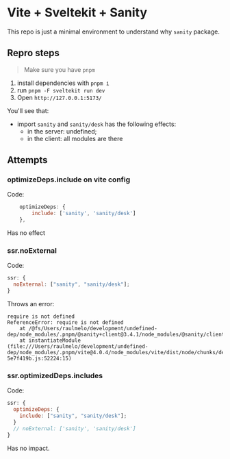 # Vite + Sveltekit + Sanity

This repo is just a minimal environment to understand why `sanity` package.

## Repro steps

> Make sure you have `pnpm`

1. install dependencies with `pnpm i`
2. run `pnpm -F sveltekit run dev`
3. Open `http://127.0.0.1:5173/`

You'll see that:

- import `sanity` and `sanity/desk` has the following effects:
  - in the server: undefined;
  - in the client: all modules are there

## Attempts

### optimizeDeps.include on vite config

Code:

```js
	optimizeDeps: {
		include: ['sanity', 'sanity/desk']
	},
```

Has no effect

### ssr.noExternal

Code:

```js
ssr: {
  noExternal: ["sanity", "sanity/desk"];
}
```

Throws an error:

```
require is not defined
ReferenceError: require is not defined
    at /@fs/Users/raulmelo/development/undefined-dep/node_modules/.pnpm/@sanity+client@3.4.1/node_modules/@sanity/client/lib/sanityClient.js:9:14
    at instantiateModule (file:///Users/raulmelo/development/undefined-dep/node_modules/.pnpm/vite@4.0.4/node_modules/vite/dist/node/chunks/dep-5e7f419b.js:52224:15)
```

### ssr.optimizedDeps.includes

Code:

```js
ssr: {
  optimizeDeps: {
    include: ["sanity", "sanity/desk"];
  }
  // noExternal: ['sanity', 'sanity/desk']
}
```

Has no impact.
